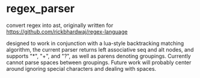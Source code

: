 regex_parser
============

convert regex into ast, originally written for https://github.com/rickbhardwaj/regex-language

designed to work in conjunction with a lua-style backtracking matching algorithm, the current parser returns left associative seq and alt nodes, and supports "*", "+", and "?", as well as parens denoting groupings. Currently cannot parse spaces between groupings. Future work will probably center around ignoring special characters and dealing with spaces.